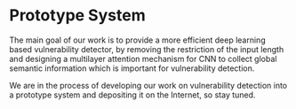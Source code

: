 # Prototype System
The main goal of our work is to provide a more efficient deep learning based vulnerability detector, by removing the restriction of the input length and designing a multilayer attention mechanism for CNN to collect global semantic information which is important for vulnerability detection.

We are in the process of developing our work on vulnerability detection into a prototype system and depositing it on the Internet, so stay tuned.
